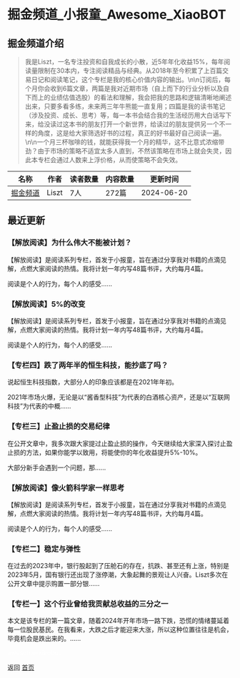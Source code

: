 # 掘金频道_小报童_Awesome_XiaoBOT

## 掘金频道介绍
> 我是Liszt，一名专注投资和自我成长的小散，近5年年化收益15%，每年阅读量限制在30本内，专注阅读精品与经典。从2018年至今积累了上百篇交易日记和阅读笔记，这个专栏是我的核心价值内容的输出。\n\n订阅后，每个月你会收到6篇文章，两篇是我对近期市场（自上而下的行业分析以及自下而上的业绩估值选股）的看法和理解，我会把我的思路和逻辑清晰地阐述出来，只要多看多练，未来两三年牛熊能一直复用；四篇是我的读书笔记（涉及投资、成长、思考）等，每一本书会结合我的生活经历用大白话写下来，给没读过这本书的朋友打开一个新世界，给读过的朋友提供另一个不一样的角度，这是给大家筛选好书的过程，真正的好书最好自己阅读一遍。\n\n一个月三杯咖啡的钱，就能获得我一个月的精华，这不比意式浓缩带劲？由于市场的策略不适宜太多人直到，不然该策略在市场上就会失灵，因此本专栏会通过人数来上浮价格，从而使策略不会失效。  
  


|名称|作者|读者数量|内容数量|更新时间|
|---|---|---|---|---|
|[掘金频道](https://xiaobot.net/p/lisztchannel?refer=0b133df9-27dc-423b-8101-639049001c13)|Liszt|7人|272篇|2024-06-20|

## 最近更新
### 【解放阅读】为什么伟大不能被计划？

【解放阅读】是阅读系列专栏，首发于小报童，旨在通过分享我对书籍的点滴见解，点燃大家阅读的热情。我将计划一年内写48篇书评，大约每月4篇。

阅读是个人的行为，每个人的感受......

### 【解放阅读】5%的改变

【解放阅读】是阅读系列专栏，首发于小报童，旨在通过分享我对书籍的点滴见解，点燃大家阅读的热情。我将计划一年内写48篇书评，大约每月4篇。

阅读是个人的行为，每个人的感受......

### 【专栏四】跌了两年半的恒生科技，能抄底了吗？

说起恒生科技指数，大部分人的印象应该都是在2021年年初。



2021年市场火爆，无论是以“酱香型科技”为代表的白酒核心资产，还是以“互联网科技”为代表的中概......

### 【专栏三】止盈止损的交易纪律

在公开文章中，我多次跟大家提过止盈止损的操作，今天继续给大家深入探讨止盈止损的方法，如果你能学以致用，将能使你的年化收益提升5%-10%。

大部分新手会遇到一个问题，那......

### 【解放阅读】像火箭科学家一样思考

【解放阅读】是阅读系列专栏，首发于小报童，旨在通过分享我对书籍的点滴见解，点燃大家阅读的热情。我将计划一年内写48篇书评，大约每月4篇。

阅读是个人的行为，每个人的感受......

### 【专栏二】稳定与弹性

在过去的2023年中，银行股起到了压舱石的存在，抗跌、甚至还有上涨，特别是2023年5月，国有银行还出现了涨停潮，大象起舞的景观让人兴奋。Liszt多次在公开文章中提示购置一部分银......

### 【专栏一】这个行业曾给我贡献总收益的三分之一

本文是该专栏的第一篇文章，随着2024年开年市场一路下跌，恐慌的情绪蔓延着每一位股民基民。在我看来，大跌之后才能迎来大涨，所以这种位置往往是机会，毕竟机会是跌出来的。......


<a href="https://github.com/Reno9527/awesome-xiaobot" style="color: white; text-decoration: none;">awesome-xiaobot</a>

返回 [首页](../README.md)
